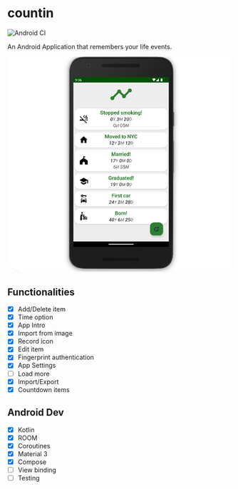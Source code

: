 # countin

![Android CI](https://github.com/Husseinfo/countin/actions/workflows/android.yml/badge.svg)

An Android Application that remembers your life events.

![alt Demo](demo.png)

## Functionalities

- [x] Add/Delete item
- [x] Time option
- [x] App Intro
- [x] Import from image
- [x] Record icon
- [x] Edit item
- [x] Fingerprint authentication
- [x] App Settings
- [ ] Load more
- [x] Import/Export
- [x] Countdown items

## Android Dev

- [x] Kotlin
- [x] ROOM
- [x] Coroutines
- [x] Material 3
- [x] Compose
- [ ] View binding
- [ ] Testing
